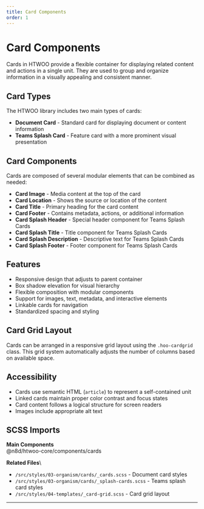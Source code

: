 ```yaml
---
title: Card Components
order: 1
---
```


# Card Components

Cards in HTWOO provide a flexible container for displaying related content and actions in a single unit. They are used to group and organize information in a visually appealing and consistent manner.

## Card Types

The HTWOO library includes two main types of cards:

* **Document Card** - Standard card for displaying document or content information
* **Teams Splash Card** - Feature card with a more prominent visual presentation

## Card Components

Cards are composed of several modular elements that can be combined as needed:

* **Card Image** - Media content at the top of the card
* **Card Location** - Shows the source or location of the content
* **Card Title** - Primary heading for the card content
* **Card Footer** - Contains metadata, actions, or additional information
* **Card Splash Header** - Special header component for Teams Splash Cards
* **Card Splash Title** - Title component for Teams Splash Cards
* **Card Splash Description** - Descriptive text for Teams Splash Cards
* **Card Splash Footer** - Footer component for Teams Splash Cards

## Features

- Responsive design that adjusts to parent container
- Box shadow elevation for visual hierarchy
- Flexible composition with modular components
- Support for images, text, metadata, and interactive elements
- Linkable cards for navigation
- Standardized spacing and styling

## Card Grid Layout

Cards can be arranged in a responsive grid layout using the `.hoo-cardgrid` class. This grid system automatically adjusts the number of columns based on available space.

## Accessibility

- Cards use semantic HTML (`article`) to represent a self-contained unit
- Linked cards maintain proper color contrast and focus states
- Card content follows a logical structure for screen readers
- Images include appropriate alt text

## SCSS Imports

**Main Components**\
@n8d/htwoo-core/components/cards

**Related Files**\
- `/src/styles/03-organism/cards/_cards.scss` - Document card styles
- `/src/styles/03-organism/cards/_splash-cards.scss` - Teams splash card styles
- `/src/styles/04-templates/_card-grid.scss` - Card grid layout

***
